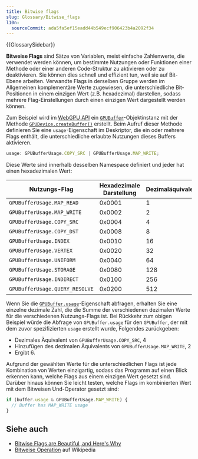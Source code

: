 ```yaml
---
title: Bitwise flags
slug: Glossary/Bitwise_flags
l10n:
  sourceCommit: ada5fa5ef15eadd44b549ecf906423b4a2092f34
---
```


{{GlossarySidebar}}

**Bitweise Flags** sind Sätze von Variablen, meist einfache Zahlenwerte, die verwendet werden können, um bestimmte Nutzungen oder Funktionen einer Methode oder einer anderen Code-Struktur zu aktivieren oder zu deaktivieren. Sie können dies schnell und effizient tun, weil sie auf Bit-Ebene arbeiten. Verwandte Flags in derselben Gruppe werden im Allgemeinen komplementäre Werte zugewiesen, die unterschiedliche Bit-Positionen in einem einzigen Wert (z.B. hexadezimal) darstellen, sodass mehrere Flag-Einstellungen durch einen einzigen Wert dargestellt werden können.

Zum Beispiel wird im [WebGPU API](/de/docs/Web/API/WebGPU_API) ein [`GPUBuffer`](/de/docs/Web/API/GPUBuffer)-Objektinstanz mit der Methode [`GPUDevice.createBuffer()`](/de/docs/Web/API/GPUDevice/createBuffer) erstellt. Beim Aufruf dieser Methode definieren Sie eine `usage`-Eigenschaft im Deskriptor, die ein oder mehrere Flags enthält, die unterschiedliche erlaubte Nutzungen dieses Buffers aktivieren.

```js
usage: GPUBufferUsage.COPY_SRC | GPUBufferUsage.MAP_WRITE;
```

Diese Werte sind innerhalb desselben Namespace definiert und jeder hat einen hexadezimalen Wert:

| Nutzungs-Flag                  | Hexadezimale Darstellung | Dezimaläquivalent |
| ------------------------------ | ------------------------ | ----------------- |
| `GPUBufferUsage.MAP_READ`      | 0x0001                   | 1                 |
| `GPUBufferUsage.MAP_WRITE`     | 0x0002                   | 2                 |
| `GPUBufferUsage.COPY_SRC`      | 0x0004                   | 4                 |
| `GPUBufferUsage.COPY_DST`      | 0x0008                   | 8                 |
| `GPUBufferUsage.INDEX`         | 0x0010                   | 16                |
| `GPUBufferUsage.VERTEX`        | 0x0020                   | 32                |
| `GPUBufferUsage.UNIFORM`       | 0x0040                   | 64                |
| `GPUBufferUsage.STORAGE`       | 0x0080                   | 128               |
| `GPUBufferUsage.INDIRECT`      | 0x0100                   | 256               |
| `GPUBufferUsage.QUERY_RESOLVE` | 0x0200                   | 512               |

Wenn Sie die [`GPUBuffer.usage`](/de/docs/Web/API/GPUBuffer/usage)-Eigenschaft abfragen, erhalten Sie eine einzelne dezimale Zahl, die die Summe der verschiedenen dezimalen Werte für die verschiedenen Nutzungs-Flags ist. Bei Rückkehr zum obigen Beispiel würde die Abfrage von `GPUBuffer.usage` für den `GPUBuffer`, der mit dem zuvor spezifizierten `usage` erstellt wurde, Folgendes zurückgeben:

- Dezimales Äquivalent von `GPUBufferUsage.COPY_SRC`, 4
- Hinzufügen des dezimalen Äquivalents von `GPUBufferUsage.MAP_WRITE`, 2
- Ergibt 6.

Aufgrund der gewählten Werte für die unterschiedlichen Flags ist jede Kombination von Werten einzigartig, sodass das Programm auf einen Blick erkennen kann, welche Flags aus einem einzigen Wert gesetzt sind. Darüber hinaus können Sie leicht testen, welche Flags im kombinierten Wert mit dem Bitweisen Und-Operator gesetzt sind:

```js
if (buffer.usage & GPUBufferUsage.MAP_WRITE) {
  // Buffer has MAP_WRITE usage
}
```

## Siehe auch

- [Bitwise Flags are Beautiful, and Here's Why](https://www.hendrik-erz.de/post/bitwise-flags-are-beautiful-and-heres-why)
- [Bitweise Operation](https://en.wikipedia.org/wiki/Bitwise_operation) auf Wikipedia
